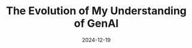 ---
title:  "The Evolution of My Understanding of GenAI"
date:   2024-12-19
categories: datascience
link: https://www.linkedin.com/pulse/evolution-my-understanding-genai-subhash-talluri-oj24e/?trackingId=cS%2Ba22L3TuuXel30K6PAAA%3D%3D
---